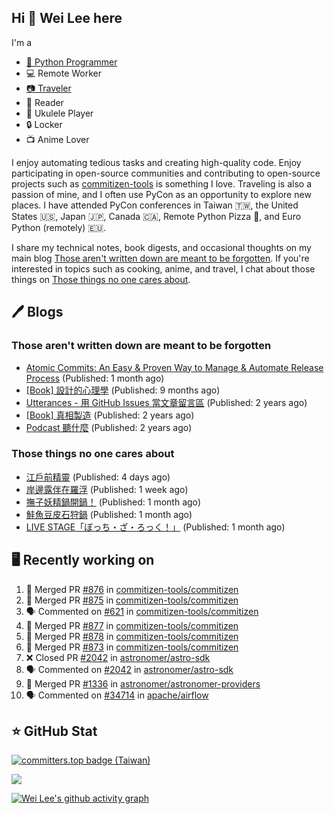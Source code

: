 ## Hi 👋 Wei Lee here

I'm a

* [🐍 Python Programmer](https://pycon-note.wei-lee.me/)
* 💻 Remote Worker
* [📷 Traveler](https://travlog.wei-lee.me/)
* 📖 Reader
* 🎵 Ukulele Player
* 🔒 Locker
* 📺 Anime Lover

I enjoy automating tedious tasks and creating high-quality code. Enjoy participating in open-source communities and contributing to open-source projects such as [commitizen-tools](https://github.com/commitizen-tools) is something I love. Traveling is also a passion of mine, and I often use PyCon as an opportunity to explore new places. I have attended PyCon conferences in Taiwan 🇹🇼, the United States 🇺🇸, Japan 🇯🇵, Canada 🇨🇦, Remote Python Pizza 🍕, and Euro Python (remotely) 🇪🇺.

I share my technical notes, book digests, and occasional thoughts on my main blog [Those aren't written down are meant to be forgotten](https://blog.wei-lee.me/). If you're interested in topics such as cooking, anime, and travel, I chat about those things on [Those things no one cares about](https://travlog.wei-lee.me/).

## 🖊️ Blogs

### Those aren't written down are meant to be forgotten

* [Atomic Commits: An Easy &amp; Proven Way to Manage &amp; Automate Release Process](https://blog.wei-lee.me/posts/tech/2023/08/atomic-commits-coscup-2023) (Published: 1 month ago)
* [[Book] 設計的心理學](https://blog.wei-lee.me/posts/book/2023/01/the-design-of-everyday-things) (Published: 9 months ago)
* [Utterances - 用 GitHub Issues 當文章留言區](https://blog.wei-lee.me/posts/tech/2022/02/use-github-issues-as-comment-system) (Published: 2 years ago)
* [[Book] 真相製造](https://blog.wei-lee.me/posts/book/2022/02/reality-is-business) (Published: 2 years ago)
* [Podcast 聽什麼](https://blog.wei-lee.me/posts/gossiping/2021/12/podcast-i-listen-to) (Published: 2 years ago)

### Those things no one cares about

* [江戶前精靈](https://travlog.wei-lee.me/posts/review/2023/09/edomae-erufu) (Published: 4 days ago)
* [岸邊露伴在羅浮](https://travlog.wei-lee.me/posts/review/2023/09/rohan-at-the-louvre) (Published: 1 week ago)
* [撫子妖精鍋開鍋！](https://travlog.wei-lee.me/posts/cook/2023/08/season-nadeshiko-pot) (Published: 1 month ago)
* [鮭魚豆皮石狩鍋](https://travlog.wei-lee.me/posts/cook/2023/08/yuru-camp-salmon-pot) (Published: 1 month ago)
* [LIVE STAGE「ぼっち・ざ・ろっく！」](https://travlog.wei-lee.me/posts/review/2023/08/btr-stage) (Published: 1 month ago)

## 🖥️ Recently working on

1. 🎉 Merged PR [#876](https://github.com/commitizen-tools/commitizen/pull/876) in [commitizen-tools/commitizen](https://github.com/commitizen-tools/commitizen)
2. 🎉 Merged PR [#875](https://github.com/commitizen-tools/commitizen/pull/875) in [commitizen-tools/commitizen](https://github.com/commitizen-tools/commitizen)
3. 🗣 Commented on [#621](https://github.com/commitizen-tools/commitizen/issues/621) in [commitizen-tools/commitizen](https://github.com/commitizen-tools/commitizen)
4. 🎉 Merged PR [#877](https://github.com/commitizen-tools/commitizen/pull/877) in [commitizen-tools/commitizen](https://github.com/commitizen-tools/commitizen)
5. 🎉 Merged PR [#878](https://github.com/commitizen-tools/commitizen/pull/878) in [commitizen-tools/commitizen](https://github.com/commitizen-tools/commitizen)
6. 🎉 Merged PR [#873](https://github.com/commitizen-tools/commitizen/pull/873) in [commitizen-tools/commitizen](https://github.com/commitizen-tools/commitizen)
7. ❌ Closed PR [#2042](https://github.com/astronomer/astro-sdk/pull/2042) in [astronomer/astro-sdk](https://github.com/astronomer/astro-sdk)
8. 🗣 Commented on [#2042](https://github.com/astronomer/astro-sdk/issues/2042) in [astronomer/astro-sdk](https://github.com/astronomer/astro-sdk)
9. 🎉 Merged PR [#1336](https://github.com/astronomer/astronomer-providers/pull/1336) in [astronomer/astronomer-providers](https://github.com/astronomer/astronomer-providers)
10. 🗣 Commented on [#34714](https://github.com/apache/airflow/issues/34714) in [apache/airflow](https://github.com/apache/airflow)


## ⭐ GitHub Stat

[![committers.top badge (Taiwan)](https://user-badge.committers.top/taiwan_public/Lee-W.svg)](https://user-badge.committers.top/taiwan_public/Lee-W)

[![](https://github-readme-stats.vercel.app/api?username=Lee-W&show_icons=true&hide_title=true&cache_seconds=86400)](https://github.com/anuraghazra/github-readme-stats)

[![Wei Lee's github activity graph](https://github-readme-activity-graph.vercel.app/graph?username=Lee-W&theme=dracula)](https://github.com/ashutosh00710/github-readme-activity-graph)

